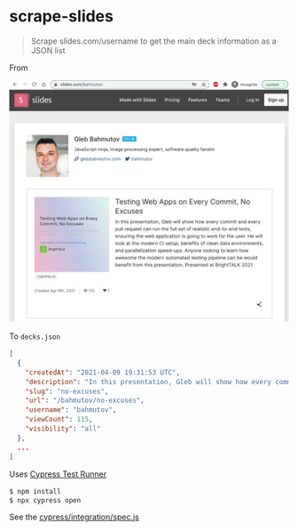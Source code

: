 # scrape-slides
> Scrape slides.com/username to get the main deck information as a JSON list

From

![Slides account in the browser](./images/slides.png)

To `decks.json`

```json
[
  {
    "createdAt": "2021-04-09 19:31:53 UTC",
    "description": "In this presentation, Gleb will show how every commit and every pull request can run the full set of realistic end-to-end tests, ensuring the web application is going to work for the user. He will look at the modern CI setup, benefits of clean data environments, and parallelization speed-ups. Anyone looking to learn how awesome the modern automated testing pipeline can be would benefit from this presentation. Presented at BrightTALK 2021",
    "slug": "no-excuses",
    "url": "/bahmutov/no-excuses",
    "username": "bahmutov",
    "viewCount": 115,
    "visibility": "all"
  },
  ...
]
```

Uses [Cypress Test Runner](https://github.com/cypress-io/cypress)

```
$ npm install
$ npx cypress open
```

See the [cypress/integration/spec.js](./cypress/integration/spec.js)
